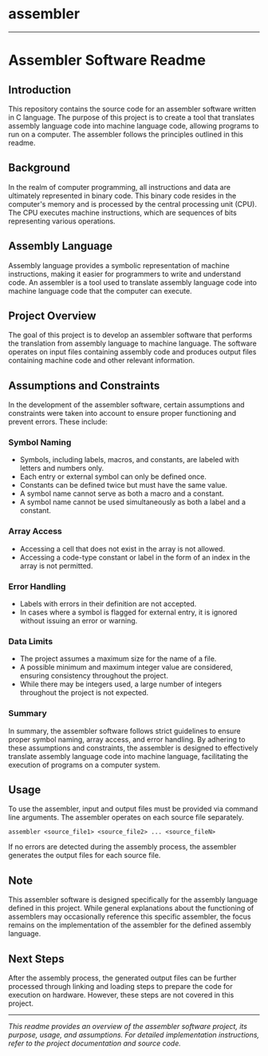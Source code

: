 # assembler
---

# Assembler Software Readme

## Introduction

This repository contains the source code for an assembler software written in C language. The purpose of this project is to create a tool that translates assembly language code into machine language code, allowing programs to run on a computer. The assembler follows the principles outlined in this readme.

## Background

In the realm of computer programming, all instructions and data are ultimately represented in binary code. This binary code resides in the computer's memory and is processed by the central processing unit (CPU). The CPU executes machine instructions, which are sequences of bits representing various operations.

## Assembly Language

Assembly language provides a symbolic representation of machine instructions, making it easier for programmers to write and understand code. An assembler is a tool used to translate assembly language code into machine language code that the computer can execute.

## Project Overview

The goal of this project is to develop an assembler software that performs the translation from assembly language to machine language. The software operates on input files containing assembly code and produces output files containing machine code and other relevant information.

## Assumptions and Constraints

In the development of the assembler software, certain assumptions and constraints were taken into account to ensure proper functioning and prevent errors. These include:

### Symbol Naming

- Symbols, including labels, macros, and constants, are labeled with letters and numbers only.
- Each entry or external symbol can only be defined once.
- Constants can be defined twice but must have the same value.
- A symbol name cannot serve as both a macro and a constant.
- A symbol name cannot be used simultaneously as both a label and a constant.

### Array Access

- Accessing a cell that does not exist in the array is not allowed.
- Accessing a code-type constant or label in the form of an index in the array is not permitted.

### Error Handling

- Labels with errors in their definition are not accepted.
- In cases where a symbol is flagged for external entry, it is ignored without issuing an error or warning.

### Data Limits

- The project assumes a maximum size for the name of a file.
- A possible minimum and maximum integer value are considered, ensuring consistency throughout the project.
- While there may be integers used, a large number of integers throughout the project is not expected.

### Summary

In summary, the assembler software follows strict guidelines to ensure proper symbol naming, array access, and error handling. By adhering to these assumptions and constraints, the assembler is designed to effectively translate assembly language code into machine language, facilitating the execution of programs on a computer system.

## Usage

To use the assembler, input and output files must be provided via command line arguments. The assembler operates on each source file separately.

```
assembler <source_file1> <source_file2> ... <source_fileN>
```

If no errors are detected during the assembly process, the assembler generates the output files for each source file.

## Note

This assembler software is designed specifically for the assembly language defined in this project. While general explanations about the functioning of assemblers may occasionally reference this specific assembler, the focus remains on the implementation of the assembler for the defined assembly language.

## Next Steps

After the assembly process, the generated output files can be further processed through linking and loading steps to prepare the code for execution on hardware. However, these steps are not covered in this project.

---
*This readme provides an overview of the assembler software project, its purpose, usage, and assumptions. For detailed implementation instructions, refer to the project documentation and source code.*
